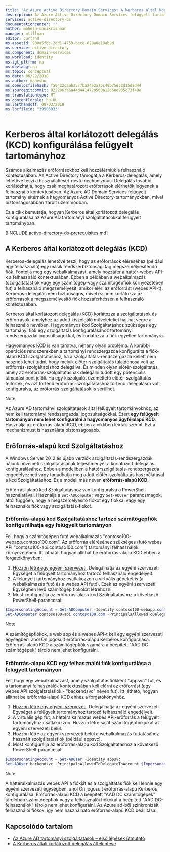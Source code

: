 ```yaml
---
title: 'Az Azure Active Directory Domain Services: A kerberos által korlátozott delegálás engedélyezése |} A Microsoft Docs'
description: Az Azure Active Directory Domain Services felügyelt tartományokban a kerberos által korlátozott delegálás engedélyezése
services: active-directory-ds
documentationcenter: ''
author: mahesh-unnikrishnan
manager: mtillman
editor: curtand
ms.assetid: 938a5fbc-2dd1-4759-bcce-628a6e19ab9d
ms.service: active-directory
ms.component: domain-services
ms.workload: identity
ms.tgt_pltfrm: na
ms.devlang: na
ms.topic: conceptual
ms.date: 06/22/2018
ms.author: maheshu
ms.openlocfilehash: f50422caab2577ba24e3a7bc48b75e32d15d8d44
ms.sourcegitcommit: 9222063a6a44d4414720560a1265ee935c73f49e
ms.translationtype: MT
ms.contentlocale: hu-HU
ms.lasthandoff: 08/03/2018
ms.locfileid: "39505933"
---
```

# <a name="configure-kerberos-constrained-delegation-kcd-on-a-managed-domain"></a>Kerberos által korlátozott delegálás (KCD) konfigurálása felügyelt tartományhoz
Számos alkalmazás erőforrásokhoz kell hozzáférniük a felhasználó kontextusában. Az Active Directory támogatja a Kerberos-delegálás, amely lehetővé teszi a használatieset-nevű mechanizmus. Delegálás további, korlátozhatja, hogy csak meghatározott erőforrások elérhetők legyenek a felhasználó kontextusában. Az Azure AD Domain Services felügyelt tartomány eltérnek a hagyományos Active Directory-tartományokban, mivel biztonságosabban zárolt üzemmódban.

Ez a cikk bemutatja, hogyan Kerberos által korlátozott delegálás konfigurálása az Azure AD tartományi szolgáltatásokkal felügyelt tartományban.

[!INCLUDE [active-directory-ds-prerequisites.md](../../includes/active-directory-ds-prerequisites.md)]

## <a name="kerberos-constrained-delegation-kcd"></a>A Kerberos által korlátozott delegálás (KCD)
Kerberos-delegálás lehetővé teszi, hogy az erőforrások eléréséhez (például egy felhasználó) egy másik rendszerbiztonsági tag megszemélyesítendő fiók. Fontolja meg egy webalkalmazást, amely hozzáfér a háttér-webes API-k a felhasználó kontextusában. Ebben a példában a webalkalmazás (szolgáltatásfiók vagy egy számítógép-vagy számítógépfiók környezetében fut) a felhasználó megszemélyesít, amikor eléri az erőforrást (webes API-t). Kerberos-delegálás nem biztonságos, mivel ez nem korlátozza az erőforrások a megszemélyesítő fiók hozzáférhessen a felhasználó kontextusában.

Kerberos által korlátozott delegálás (KCD) korlátozza a szolgáltatások és erőforrások, amelyhez az adott kiszolgáló műveleteket hajthat végre a felhasználó nevében. Hagyományos kcd Szolgáltatáshoz szükséges egy tartományi fiók egy szolgáltatás konfigurálásához tartományi rendszergazdai jogosultságokkal, és korlátozza a fiók egyetlen tartományra.

Hagyományos KCD is van társítva, néhány olyan probléma. A korábbi operációs rendszerekben a tartományi rendszergazda konfigurálta a fiók-alapú KCD szolgáltatáshoz, ha a szolgáltatás-rendszergazda kellett nem hasznos lehet tudni, hogy melyik előtér-szolgáltatás tulajdonosa volt az erőforrás-szolgáltatáshoz delegálva. És minden olyan előtér-szolgáltatás, amely az erőforrás-szolgáltatásnak delegálni tudott egy potenciális támadási pont jelöli. Ha egy kiszolgálót üzemeltető előtér-szolgáltatás feltörték, és azt történő erőforrás-szolgáltatáshoz történő delegálásra volt konfigurálva, az erőforrás-szolgáltatások is sérülhet.

> [!NOTE]
> Az Azure AD tartományi szolgáltatások által felügyelt tartományokhoz, az nem kell tartományi rendszergazdai jogosultságokkal. Ezért **egy felügyelt tartományon nem lehet konfigurálni a hagyományos ügyfélalapú KCD**. Használja az erőforrás-alapú KCD, ebben a cikkben leírtak szerint. Ezt a mechanizmust is használata biztonságosabb.
>
>

## <a name="resource-based-kcd"></a>Erőforrás-alapú kcd Szolgáltatáshoz
A Windows Server 2012 és újabb verziók szolgáltatás-rendszergazdák nálunk növelheti szolgáltatásának teljesítményét a korlátozott delegálás konfigurálásához. Ebben a modellben a háttérszolgáltatás-rendszergazda engedélyezheti vagy tagadhatja meg adott előtér-szolgáltatás használatával a kcd Szolgáltatáshoz. Ez a modell más néven **erőforrás-alapú KCD**.

Erőforrás-alapú kcd Szolgáltatáshoz van konfigurálva a PowerShell használatával. Használja a `Set-ADComputer` vagy `Set-ADUser` parancsmagok, attól függően, hogy a megszemélyesítő fiókot egy fiókkal vagy egy felhasználói fiók vagy szolgáltatás-fiókot.

### <a name="configure-resource-based-kcd-for-a-computer-account-on-a-managed-domain"></a>Erőforrás-alapú kcd Szolgáltatáshoz tartozó számítógépfiók konfigurálhatja egy felügyelt tartományon
Fel, hogy a számítógépen futó webalkalmazás "contoso100-webapp.contoso100.com". Az erőforrás eléréséhez szükséges (futó webes API "contoso100-api.contoso100.com") tartományi felhasználók környezetében. Itt látható, hogyan állíthat be erőforrás-alapú KCD ebben a forgatókönyvben:

1. [Hozzon létre egy egyéni szervezeti](active-directory-ds-admin-guide-create-ou.md). Delegálhatja az egyéni szervezeti Egységet a felügyelt tartományhoz tartozó felhasználó engedélyeit.
2. A felügyelt tartományhoz csatlakozzon a virtuális gépeket is (a webalkalmazás futó és a webes API futó). Ezek az egyéni szervezeti Egységben lévő számítógép fiókokat létrehozni.
3. Most konfigurálja az erőforrás-alapú kcd Szolgáltatáshoz a következő PowerShell-paranccsal:

```powershell
$ImpersonatingAccount = Get-ADComputer -Identity contoso100-webapp.contoso100.com
Set-ADComputer contoso100-api.contoso100.com -PrincipalsAllowedToDelegateToAccount $ImpersonatingAccount
```

> [!NOTE]
> A számítógépfiókok, a web app és a webes API-t kell egy egyéni szervezeti egységben, ahol Ön jogosult erőforrás-alapú Kerberos konfigurálása. Erőforrás-alapú KCD a számítógépfiók számára a beépített "AAD DC számítógépek" tároló nem lehet konfigurálni.
>

### <a name="configure-resource-based-kcd-for-a-user-account-on-a-managed-domain"></a>Erőforrás-alapú KCD egy felhasználói fiók konfigurálása a felügyelt tartományon
Fel, hogy egy webalkalmazást, amely szolgáltatásfiókként "appsvc" fut, és a tartományi felhasználók kontextusában kell elérni az erőforrást (egy webes API szolgáltatásfiók - "backendsvc" néven fut). Itt látható, hogyan állíthat be erőforrás-alapú KCD ehhez a forgatókönyvhöz.

1. [Hozzon létre egy egyéni szervezeti](active-directory-ds-admin-guide-create-ou.md). Delegálhatja az egyéni szervezeti Egységet a felügyelt tartományhoz tartozó felhasználó engedélyeit.
2. A virtuális gép fut, a háttéralkalmazás webes API-erőforrás a felügyelt tartományhoz csatlakozzon. Hozzon létre saját számítógépfiókjukat az egyéni szervezeti belül.
3. Hozzon létre az egyéni szervezeti belül a webalkalmazás futtatásához használt szolgáltatásfiók (például appsvc).
4. Most konfigurálja az erőforrás-alapú kcd Szolgáltatáshoz a következő PowerShell-paranccsal:

```powershell
$ImpersonatingAccount = Get-ADUser -Identity appsvc
Set-ADUser backendsvc -PrincipalsAllowedToDelegateToAccount $ImpersonatingAccount
```

> [!NOTE]
> A háttéralkalmazás webes API a fiókját és a szolgáltatás fiók kell lennie egy egyéni szervezeti egységben, ahol Ön jogosult erőforrás-alapú Kerberos konfigurálása. Erőforrás-alapú KCD a beépített "AAD DC számítógépek" tárolóban számítógépfiók vagy a felhasználói fiókokat a beépített "AAD DC-felhasználók" tároló nem lehet konfigurálni. Az Azure ad-ből szinkronizált felhasználói fiókok, így nem használható erőforrás-alapú KCD beállítása.
>

## <a name="related-content"></a>Kapcsolódó tartalom
* [Az Azure AD tartományi szolgáltatások – első lépések útmutató](active-directory-ds-getting-started.md)
* [A Kerberos általi korlátozott delegálás áttekintése](https://technet.microsoft.com/library/jj553400.aspx)
